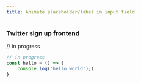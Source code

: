 ```yaml
---
title: Animate placeholder/label in input field
---
```


<div class="text-center">
  <!-- You can use Vue components inside markdown -->
  <carbon-dicom-overlay class="text-4xl -mb-6 m-auto" />
  <h3>Twitter sign up frontend</h3>
    // in progress
</div>


<twitter-input/>

```js
// in progress
const hello = () => {
    console.log('hello world');)
}
```
